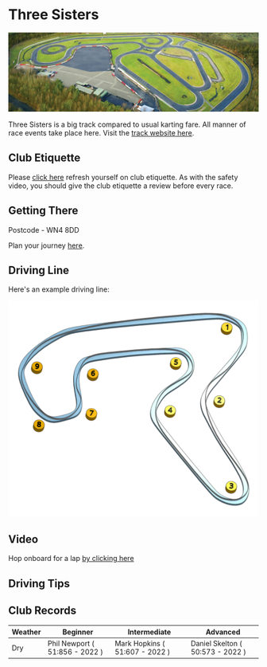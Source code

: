 # Three Sisters

![Aerial View](images/ThreeSisters-AerialView.jpg)

Three Sisters is a big track compared to usual karting fare. All manner of race events take place here. Visit the [track website here](https://threesisterscircuit.co.uk/).

## Club Etiquette

Please [click here](../Club_Eiquette) refresh yourself on club etiquette. As with the safety video, you should give the club etiquette a review before every race.

## Getting There

Postcode - WN4 8DD

Plan your journey [here](https://www.google.com/maps/place/Three+Sisters+Race+Circuit/@53.5060782,-2.6373671,17z/data=!4m12!1m6!3m5!1s0x487b05a6d8cee531:0x9cfa82ae14deb236!2sThree+Sisters+Race+Circuit!8m2!3d53.506075!4d-2.6351784!3m4!1s0x487b05a6d8cee531:0x9cfa82ae14deb236!8m2!3d53.506075!4d-2.6351784).

## Driving Line

Here's an example driving line:

![Driving Line](images/ThreeSisters-DrivingLine.png)

## Video

Hop onboard for a lap [by clicking here](https://youtu.be/r4P6pCoj7ZM?t=373)

## Driving Tips



## Club Records

| Weather | Beginner | Intermediate | Advanced |
|---      |---       |---           |---       |
| Dry     | Phil Newport ( 51:856 - 2022 )         | Mark Hopkins ( 51:607 - 2022 )             | Daniel Skelton ( 50:573 - 2022 )         |
